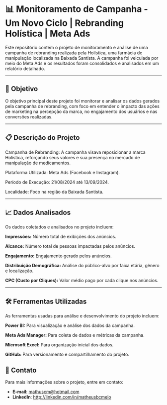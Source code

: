 # 📊 Monitoramento de Campanha - Um Novo Ciclo | Rebranding Holística | Meta Ads 

Este repositório contém o projeto de monitoramento e análise de uma campanha de rebranding realizada pela Holística, uma farmácia de manipulação localizada na Baixada Santista. A campanha foi veiculada por meio do Meta Ads e os resultados foram consolidados e analisados em um relatório detalhado.

---

## 🎯 Objetivo
O objetivo principal deste projeto foi monitorar e analisar os dados gerados pela campanha de rebranding, com foco em entender o impacto das ações de marketing na percepção da marca, no engajamento dos usuários e nas conversões realizadas.

---

## 📋 Descrição do Projeto
Campanha de Rebranding: A campanha visava reposicionar a marca Holística, reforçando seus valores e sua presença no mercado de manipulação de medicamentos.

Plataforma Utilizada: Meta Ads (Facebook e Instagram).

Período de Execução: 21/08/2024 até 13/09/2024.

Localidade: Foco na região da Baixada Santista.

---

## 📈 Dados Analisados
Os dados coletados e analisados no projeto incluem:

**Impressões:** Número total de exibições dos anúncios.

**Alcance:** Número total de pessoas impactadas pelos anúncios.

**Engajamento:** Engajamento gerado pelos anúncios.

**Distribuição Demográfica:** Análise do público-alvo por faixa etária, gênero e localização.

**CPC (Custo por Cliques):** Valor médio pago por cada clique nos anúncios.

---

## 🛠️ Ferramentas Utilizadas
As ferramentas usadas para análise e desenvolvimento do projeto incluem:

**Power BI:** Para visualização e análise dos dados da campanha.

**Meta Ads Manager:** Para coleta de dados e métricas da campanha.

**Microsoft Excel:** Para organização inicial dos dados.

**GitHub:** Para versionamento e compartilhamento do projeto.

## 📧 Contato

Para mais informações sobre o projeto, entre em contato:
- **E-mail**: mathuscm@hotmail.com
- **LinkedIn**: http://linkedin.com/in/matheusbcmelo
